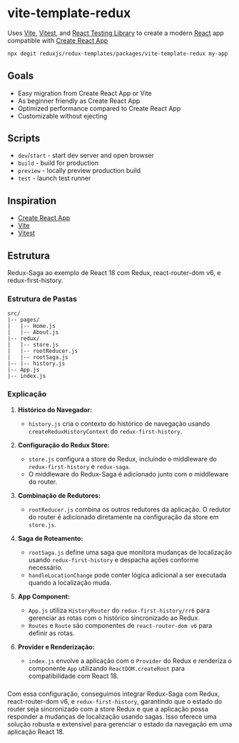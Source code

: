 # vite-template-redux

Uses [Vite](https://vitejs.dev/), [Vitest](https://vitest.dev/), and [React Testing Library](https://github.com/testing-library/react-testing-library) to create a modern [React](https://react.dev/) app compatible with [Create React App](https://create-react-app.dev/)

```sh
npx degit reduxjs/redux-templates/packages/vite-template-redux my-app
```

## Goals

- Easy migration from Create React App or Vite
- As beginner friendly as Create React App
- Optimized performance compared to Create React App
- Customizable without ejecting

## Scripts

- `dev`/`start` - start dev server and open browser
- `build` - build for production
- `preview` - locally preview production build
- `test` - launch test runner

## Inspiration

- [Create React App](https://github.com/facebook/create-react-app/tree/main/packages/cra-template)
- [Vite](https://github.com/vitejs/vite/tree/main/packages/create-vite/template-react)
- [Vitest](https://github.com/vitest-dev/vitest/tree/main/examples/react-testing-lib)

## Estrutura

Redux-Saga ao exemplo de React 18 com Redux, react-router-dom v6, e redux-first-history.

### Estrutura de Pastas

```plaintext
src/
|-- pages/
|   |-- Home.js
|   |-- About.js
|-- redux/
|   |-- store.js
|   |-- rootReducer.js
|   |-- rootSaga.js
|-- |-- history.js
|-- App.js
|-- index.js
```

### Explicação

1. **Histórico do Navegador:**

   - `history.js` cria o contexto do histórico de navegação usando `createReduxHistoryContext` do `redux-first-history`.

2. **Configuração do Redux Store:**

   - `store.js` configura a store do Redux, incluindo o middleware do `redux-first-history` e `redux-saga`.
   - O middleware do Redux-Saga é adicionado junto com o middleware do router.

3. **Combinação de Redutores:**

   - `rootReducer.js` combina os outros redutores da aplicação. O redutor do router é adicionado diretamente na configuração da store em `store.js`.

4. **Saga de Roteamento:**

   - `rootSaga.js` define uma saga que monitora mudanças de localização usando `redux-first-history` e despacha ações conforme necessário.
   - `handleLocationChange` pode conter lógica adicional a ser executada quando a localização muda.

5. **App Component:**

   - `App.js` utiliza `HistoryRouter` do `redux-first-history/rr6` para gerenciar as rotas com o histórico sincronizado ao Redux.
   - `Routes` e `Route` são componentes de `react-router-dom v6` para definir as rotas.

6. **Provider e Renderização:**
   - `index.js` envolve a aplicação com o `Provider` do Redux e renderiza o componente `App` utilizando `ReactDOM.createRoot` para compatibilidade com React 18.

###

Com essa configuração, conseguimos integrar Redux-Saga com Redux, react-router-dom v6, e `redux-first-history`, garantindo que o estado do router seja sincronizado com a store Redux e que a aplicação possa responder a mudanças de localização usando sagas. Isso oferece uma solução robusta e extensível para gerenciar o estado da navegação em uma aplicação React 18.
